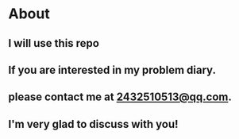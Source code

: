 # About

## I will use this repo

## If you are interested in my problem diary.

## please contact me at 2432510513@qq.com.

##  I'm very glad to discuss with you!